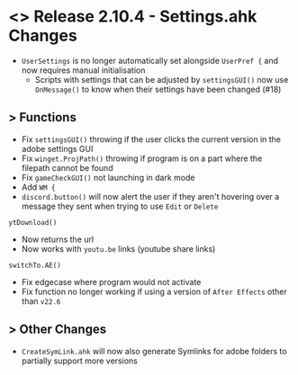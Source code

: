 # <> Release 2.10.4 - Settings.ahk Changes
- `UserSettings` is no longer automatically set alongside `UserPref {` and now requires manual initialisation
    - Scripts with settings that can be adjusted by `settingsGUI()` now use `OnMessage()` to know when their settings have been changed (#18)

## > Functions
- Fix `settingsGUI()` throwing if the user clicks the current version in the adobe settings GUI
- Fix `winget.ProjPath()` throwing if program is on a part where the filepath cannot be found
- Fix `gameCheckGUI()` not launching in dark mode
- Add `WM {`
- `discord.button()` will now alert the user if they aren't hovering over a message they sent when trying to use `Edit` or `Delete`

`ytDownload()`
- Now returns the url
- Now works with `youtu.be` links (youtube share links)

`switchTo.AE()`
- Fix edgecase where program would not activate
- Fix function no longer working if using a version of `After Effects` other than `v22.6`

## > Other Changes
- `CreateSymLink.ahk` will now also generate Symlinks for adobe folders to partially support more versions